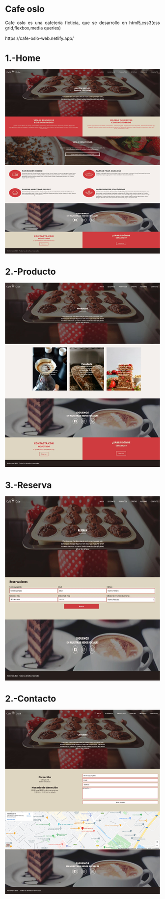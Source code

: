 # Cafe oslo

<p align="justify">Cafe oslo es una cafetería ficticia, que se desarrollo en html5,css3(css grid,flexbox,media queries)</br></br>
https://cafe-oslo-web.netlify.app/
</p>

# 1.-Home
<img src="https://github.com/elagosq/cafeoslo/blob/master/1-home.jpg" width="600" height="600" />

# 2.-Producto
<img src="https://github.com/elagosq/cafeoslo/blob/master/2-producto.jpg" width="600" height="600" />

# 3.-Reserva
<img src="https://github.com/elagosq/cafeoslo/blob/master/3-reserva.jpg" width="600" height="600" />

# 2.-Contacto
<img src="https://github.com/elagosq/cafeoslo/blob/master/4-contacto.jpg" width="600" height="600" />
